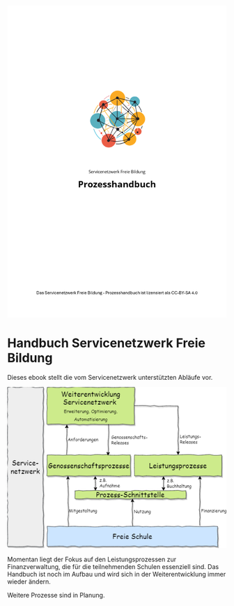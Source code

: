 <img class="replacement-image" src="book-assets/titel.png"/>

# Handbuch Servicenetzwerk Freie Bildung

Dieses ebook stellt die vom Servicenetzwerk unterstützten Abläufe vor. 

![Gliederung der Services](book-assets/gliederung.png)

Momentan liegt der Fokus auf den Leistungsprozessen zur Finanzverwaltung, die für die teilnehmenden Schulen essenziell sind.
Das Handbuch ist noch im Aufbau und wird sich in der Weiterentwicklung immer wieder ändern.

Weitere Prozesse sind in Planung.

